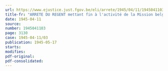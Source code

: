 ```yaml
---
url: https://www.ejustice.just.fgov.be/eli/arrete/1945/04/11/1945041103/justel
title-fr: "ARRETE DU REGENT mettant fin à l'activité de la Mission belge des Transports à Londres"
date: 1945-04-11
source:
number: 1945041103
page: 3130
case: 1945-04-11/03
publication: 1945-05-17
starts:
modifies:
pdf-original:
pdf-consolidated:
---
```



